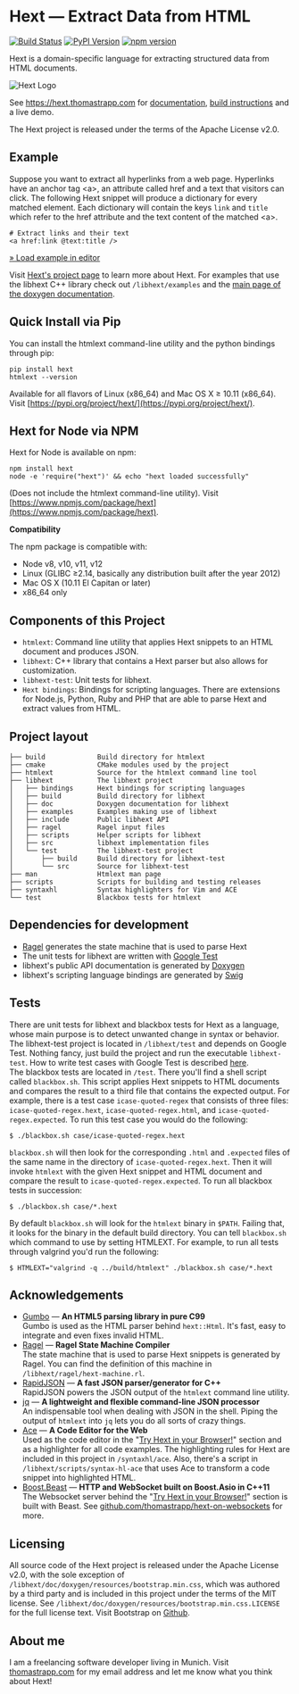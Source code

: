 # Hext — Extract Data from HTML

[![Build Status](https://travis-ci.org/thomastrapp/hext.svg?branch=master)](https://travis-ci.org/thomastrapp/hext) [![PyPI Version](https://img.shields.io/pypi/v/hext.svg?color=blue)](https://pypi.org/project/hext/) [![npm version](https://img.shields.io/npm/v/hext.svg)](https://www.npmjs.com/package/hext)

Hext is a domain-specific language for extracting structured data from
HTML documents.  

![Hext Logo](https://raw.githubusercontent.com/thomastrapp/hext-website/master/hext-logo-x100.png)

See https://hext.thomastrapp.com for
[documentation](https://hext.thomastrapp.com/documentation), 
[build instructions](https://hext.thomastrapp.com/download) and a live demo.

The Hext project is released under the terms of the Apache License v2.0.

## Example
Suppose you want to extract all hyperlinks from a web page. Hyperlinks have an
anchor tag &lt;a&gt;, an attribute called href and a text that visitors can
click. The following Hext snippet will produce a dictionary for every matched
element. Each dictionary will contain the keys `link` and `title` which refer
to the href attribute and the text content of the matched &lt;a&gt;.

    # Extract links and their text
    <a href:link @text:title />

[&raquo; Load example in editor](https://hext.thomastrapp.com/#attribute)

Visit [Hext's project page](https://hext.thomastrapp.com) to learn more about
Hext. For examples that use the libhext C++ library check out `/libhext/examples`
and the
[main page of the doxygen documentation](https://hext.thomastrapp.com/libhext-documentation).

## Quick Install via Pip

You can install the htmlext command-line utility and the python bindings through pip:

    pip install hext
    htmlext --version

Available for all flavors of Linux (x86_64) and Mac OS X ≥ 10.11 (x86_64).
Visit [https://pypi.org/project/hext/](https://pypi.org/project/hext/).

## Hext for Node via NPM

Hext for Node is available on npm:

    npm install hext
    node -e 'require("hext")' && echo "hext loaded successfully"

(Does not include the htmlext command-line utility).
Visit [https://www.npmjs.com/package/hext](https://www.npmjs.com/package/hext).

__Compatibility__

The npm package is compatible with:

* Node v8, v10, v11, v12
* Linux (GLIBC ≥2.14, basically any distribution built after the year 2012)
* Mac OS X (10.11 El Capitan or later)
* x86_64 only


## Components of this Project
* `htmlext`: Command line utility that applies Hext snippets to an HTML document
  and produces JSON.
* `libhext`: C++ library that contains a Hext parser but also allows for
  customization.
* `libhext-test`: Unit tests for libhext.
* `Hext bindings`: Bindings for scripting languages. There are extensions for
  Node.js, Python, Ruby and PHP that are able to parse Hext and extract values
  from HTML.

## Project layout
    ├── build             Build directory for htmlext
    ├── cmake             CMake modules used by the project
    ├── htmlext           Source for the htmlext command line tool
    ├── libhext           The libhext project
    │   ├── bindings      Hext bindings for scripting languages
    │   ├── build         Build directory for libhext
    │   ├── doc           Doxygen documentation for libhext
    │   ├── examples      Examples making use of libhext
    │   ├── include       Public libhext API
    │   ├── ragel         Ragel input files
    │   ├── scripts       Helper scripts for libhext
    │   ├── src           libhext implementation files
    │   └── test          The libhext-test project
    │       ├── build     Build directory for libhext-test
    │       └── src       Source for libhext-test
    ├── man               Htmlext man page
    ├── scripts           Scripts for building and testing releases
    ├── syntaxhl          Syntax highlighters for Vim and ACE
    └── test              Blackbox tests for htmlext

## Dependencies for development
* [Ragel](http://www.colm.net/open-source/ragel/) generates the state machine
  that is used to parse Hext
* The unit tests for libhext are written with
  [Google Test](https://github.com/google/googletest)
* libhext's public API documentation is generated by
  [Doxygen](http://www.stack.nl/~dimitri/doxygen/)
* libhext's scripting language bindings are generated by
  [Swig](http://www.swig.org/)

## Tests
There are unit tests for libhext and blackbox tests for Hext as a language,
whose main purpose is to detect unwanted change in syntax or behavior.  
The libhext-test project is located in `/libhext/test` and depends on Google
Test. Nothing fancy, just build the project and run the executable
`libhext-test`. How to write test cases with Google Test is described
[here](https://github.com/google/googletest/blob/master/googletest/docs/Primer.md).  
The blackbox tests are located in `/test`. There you'll find a shell script
called `blackbox.sh`. This script applies Hext snippets to HTML documents and
compares the result to a third file that contains the expected output. For
example, there is a test case `icase-quoted-regex` that consists of three files:
`icase-quoted-regex.hext`, `icase-quoted-regex.html`, and
`icase-quoted-regex.expected`. To run this test case you would do the following:

    $ ./blackbox.sh case/icase-quoted-regex.hext

`blackbox.sh` will then look for the corresponding `.html` and `.expected` files
of the same name in the directory of `icase-quoted-regex.hext`. Then it will
invoke `htmlext` with the given Hext snippet and HTML document and compare the
result to `icase-quoted-regex.expected`. To run all blackbox tests in
succession:

    $ ./blackbox.sh case/*.hext

By default `blackbox.sh` will look for the `htmlext` binary in `$PATH`. Failing
that, it looks for the binary in the default build directory. You can tell
`blackbox.sh` which command to use by setting HTMLEXT. For example, to run all
tests through valgrind you'd run the following:

    $ HTMLEXT="valgrind -q ../build/htmlext" ./blackbox.sh case/*.hext

## Acknowledgements
* [Gumbo](https://github.com/google/gumbo-parser)
  — **An HTML5 parsing library in pure C99**  
  Gumbo is used as the HTML parser behind `hext::Html`. It's fast, easy to
  integrate and even fixes invalid HTML.
* [Ragel](http://www.colm.net/open-source/ragel/)
  — **Ragel State Machine Compiler**  
  The state machine that is used to parse Hext snippets is generated by Ragel.
  You can find the definition of this machine in `/libhext/ragel/hext-machine.rl`.
* [RapidJSON](http://rapidjson.org/)
  — **A fast JSON parser/generator for C++**  
  RapidJSON powers the JSON output of the `htmlext` command line utility.
* [jq](https://stedolan.github.io/jq/)
  — **A lightweight and flexible command-line JSON processor**  
  An indispensable tool when dealing with JSON in the shell.
  Piping the output of `htmlext` into `jq` lets you do all sorts of crazy things.
* [Ace](https://ace.c9.io/) — **A Code Editor for the Web**  
  Used as the code editor in the
  "[Try Hext in your Browser!](https://hext.thomastrapp.com)" section and as a
  highlighter for all code examples. The highlighting rules for Hext are
  included in this project in `/syntaxhl/ace`. Also, there's a script in
  `/libhext/scripts/syntax-hl-ace` that uses Ace to transform a code snippet
  into highlighted HTML.
* [Boost.Beast](https://github.com/boostorg/beast)
  — **HTTP and WebSocket built on Boost.Asio in C++11**  
  The Websocket server behind the "[Try Hext in your Browser!](https://hext.thomastrapp.com)"
  section is built with Beast. See [github.com/thomastrapp/hext-on-websockets](https://github.com/thomastrapp/hext-on-websockets) for more.

## Licensing

All source code of the Hext project is released under the Apache License v2.0,
with the sole exception of `/libhext/doc/doxygen/resources/bootstrap.min.css`,
which was authored by a third party and is included in this project under the
terms of the MIT license. See
`/libhext/doc/doxygen/resources/bootstrap.min.css.LICENSE` for the full license
text. Visit Bootstrap on [Github](https://github.com/twbs/bootstrap).

## About me
I am a freelancing software developer living in Munich. Visit
[thomastrapp.com](http://thomastrapp.com) for my email address and let me know
what you think about Hext!

